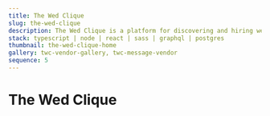 ```yaml
---
title: The Wed Clique
slug: the-wed-clique
description: The Wed Clique is a platform for discovering and hiring wedding vendors.
stack: typescript | node | react | sass | graphql | postgres
thumbnail: the-wed-clique-home
gallery: twc-vendor-gallery, twc-message-vendor
sequence: 5
---
```


# The Wed Clique